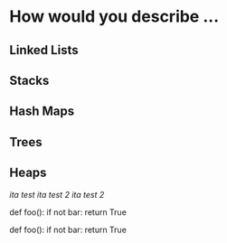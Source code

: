 # How would you describe ...

## Linked Lists

## Stacks

## Hash Maps

## Trees

## Heaps



*ita test*
_ita test 2_
_ita test
 2_

 def foo():
    if not bar:
        return True



   def foo():
    if not bar:
        return True